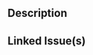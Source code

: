 ## Description

## Linked Issue(s)
<!-- At least one issue from this repository is required for a pull request. Please create a new issue if one doesn't exist. -->

